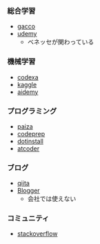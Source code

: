 ### 総合学習
* [gacco](http://gacco.org/about.html)
* [udemy](https://www.udemy.com/jp/)
	+ ベネッセが関わっている

### 機械学習
* [codexa](https://www.codexa.net/)
* [kaggle](https://www.kaggle.com/)
* [aidemy](https://aidemy.net/)

### プログラミング
* [paiza](https://paiza.jp/works/courses)
* [codeprep](https://codeprep.jp/featured)
* [dotinstall](https://dotinstall.com/)
* [atcoder](https://atcoder.jp/?lang=ja)

### ブログ
* [qiita](https://qiita.com/)
* [Blogger](https://www.blogger.com/)
	+ 会社では使えない

### コミュニティ
* [stackoverflow](https://ja.stackoverflow.com/)
